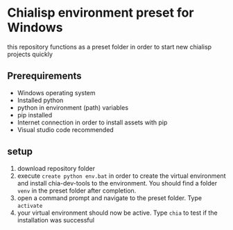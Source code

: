 # Chialisp environment preset for Windows
 this repository functions as a preset folder in order to start new chialisp projects quickly

## Prerequirements
- Windows operating system
- Installed python
- python in environment (path) variables
- pip installed
- Internet connection in order to install assets with pip
- Visual studio code recommended

## setup
1. download repository folder
2. execute `create python env.bat` in order to create the virtual environment and install chia-dev-tools to the environment. You should find a folder `venv` in the preset folder after completion.
3. open a command prompt and navigate to the preset folder. Type `activate`
4. your virtual environment should now be active. Type `chia` to test if the installation was successful
